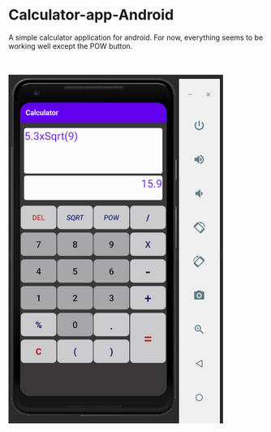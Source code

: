 # Calculator-app-Android
<html>
A simple calculator application for android. 
For now, everything seems to be working well except the POW button.

<br><br>
<img src="Capture_calculator.PNG" alt="Capture_calculator.PNG">

</html>
